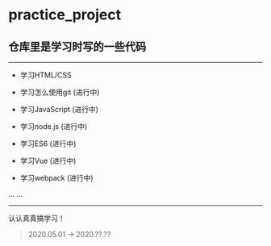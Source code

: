 # practice_project

## 仓库里是学习时写的一些代码 

---

   +  学习HTML/CSS

   +  学习怎么使用git (进行中) 

   +  学习JavaScript (进行中)

   +  学习node.js (进行中)

   +  学习ES6 (进行中)

   +  学习Vue (进行中)

   +  学习webpack (进行中)

 ... ... 

--- 

 认认真真搞学习！

 >2020.05.01 -> 2020.??.?? 
